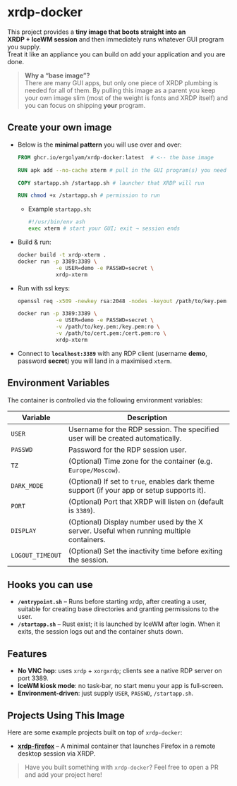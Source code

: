 # xrdp-docker
This project provides a **tiny image that boots straight into an XRDP + IceWM session** and then immediately runs whatever GUI program you supply.  
Treat it like an appliance you can build on add your application and you are done.

> **Why a “base image”?**  
> There are many GUI apps, but only one piece of XRDP plumbing is needed for all of them.  By pulling this image as a parent you keep your own image slim (most of the weight is fonts and XRDP itself) and you can focus on shipping **your** program.

## Create your own image

- Below is the **minimal pattern** you will use over and over:
    ```dockerfile
    FROM ghcr.io/ergolyam/xrdp-docker:latest  # <‑‑ the base image

    RUN apk add --no-cache xterm # pull in the GUI program(s) you need

    COPY startapp.sh /startapp.sh # launcher that XRDP will run

    RUN chmod +x /startapp.sh # permission to run
    ```
    - Example `startapp.sh`:
        ```bash
        #!/usr/bin/env ash
        exec xterm # start your GUI; exit → session ends
        ```

- Build & run:
    ```bash
    docker build -t xrdp-xterm .
    docker run -p 3389:3389 \
                -e USER=demo -e PASSWD=secret \
                xrdp-xterm
    ```

- Run with ssl keys:
    ```bash
    openssl req -x509 -newkey rsa:2048 -nodes -keyout /path/to/key.pem -out /path/to/cert.pem -days 365
    ```
    ```bash
    docker run -p 3389:3389 \
                -e USER=demo -e PASSWD=secret \
                -v /path/to/key.pem:/key.pem:ro \
                -v /path/to/cert.pem:/cert.pem:ro \
                xrdp-xterm
    ```

- Connect to **`localhost:3389`** with any RDP client (username **demo**, password **secret**) you will land in a maximised `xterm`.

## Environment Variables

The container is controlled via the following environment variables:

| Variable     | Description |
|--------------|-------------|
| `USER`       | Username for the RDP session. The specified user will be created automatically. |
| `PASSWD`     | Password for the RDP session user. |
| `TZ`         | (Optional) Time zone for the container (e.g. `Europe/Moscow`). |
| `DARK_MODE`  | (Optional) If set to `true`, enables dark theme support (if your app or setup supports it). |
| `PORT`       | (Optional) Port that XRDP will listen on (default is `3389`). |
| `DISPLAY`    | (Optional) Display number used by the X server. Useful when running multiple containers. |
| `LOGOUT_TIMEOUT` | (Optional) Set the inactivity time before exiting the session. |

## Hooks you can use

* **`/entrypoint.sh`** – Runs before starting xrdp, after creating a user, suitable for creating base directories and granting permissions to the user.
* **`/startapp.sh`** – Rust exist; it is launched by IceWM after login. When it exits, the session logs out and the container shuts down.

## Features

- **No VNC hop**: uses `xrdp` + `xorgxrdp`; clients see a native RDP server on port 3389.
- **IceWM kiosk mode**: no task‑bar, no start menu your app is full‑screen.
- **Environment‑driven**: just supply `USER`, `PASSWD`, `/startapp.sh`.

## Projects Using This Image

Here are some example projects built on top of `xrdp-docker`:

- [**xrdp-firefox**](https://github.com/ergolyam/xrdp-firefox) – A minimal container that launches Firefox in a remote desktop session via XRDP.

> Have you built something with `xrdp-docker`? Feel free to open a PR and add your project here!
